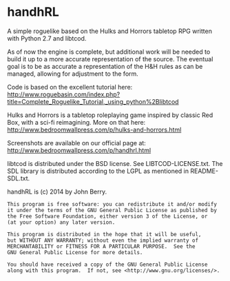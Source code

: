 handhRL
=======

A simple roguelike based on the Hulks and Horrors tabletop RPG written with Python 2.7 and libtcod.

As of now the engine is complete, but additional work will be needed to build it up to a more accurate representation of the source. The eventual goal is to be as accurate a representation of the H&H rules as can be managed, allowing for adjustment to the form.

Code is based on the excellent tutorial here: http://www.roguebasin.com/index.php?title=Complete_Roguelike_Tutorial,_using_python%2Blibtcod

Hulks and Horrors is a tabletop roleplaying game inspired by classic Red Box, with a sci-fi reimagining. More on that here: http://www.bedroomwallpress.com/p/hulks-and-horrors.html

Screenshots are available on our official page at: http://www.bedroomwallpress.com/p/handhrl.html

libtcod is distributed under the BSD license. See LIBTCOD-LICENSE.txt. The SDL library is distributed according to the LGPL as mentioned in README-SDL.txt.

handhRL is (c) 2014 by John Berry. 

    This program is free software: you can redistribute it and/or modify
    it under the terms of the GNU General Public License as published by
    the Free Software Foundation, either version 3 of the License, or
    (at your option) any later version.

    This program is distributed in the hope that it will be useful,
    but WITHOUT ANY WARRANTY; without even the implied warranty of
    MERCHANTABILITY or FITNESS FOR A PARTICULAR PURPOSE.  See the
    GNU General Public License for more details.

    You should have received a copy of the GNU General Public License
    along with this program.  If not, see <http://www.gnu.org/licenses/>.
